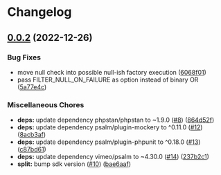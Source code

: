 # Changelog

## [0.0.2](https://github.com/open-feature-php/split-provider/compare/v0.0.1...0.0.2) (2022-12-26)


### Bug Fixes

* move null check into possible null-ish factory execution ([6068f01](https://github.com/open-feature-php/split-provider/commit/6068f01fac370b696df10ea7f0043777a950cfaa))
* pass FILTER_NULL_ON_FAILURE as option instead of binary OR ([5a77e4c](https://github.com/open-feature-php/split-provider/commit/5a77e4cad4b9412510941469cdfb8dade3db73fc))


### Miscellaneous Chores

* **deps:** update dependency phpstan/phpstan to ~1.9.0 ([#8](https://github.com/open-feature-php/split-provider/issues/8)) ([864d52f](https://github.com/open-feature-php/split-provider/commit/864d52f3b125ec822a8bda322068a48c9cd22a3e))
* **deps:** update dependency psalm/plugin-mockery to ^0.11.0 ([#12](https://github.com/open-feature-php/split-provider/issues/12)) ([8acb3af](https://github.com/open-feature-php/split-provider/commit/8acb3affba8feeaa768601c4b707a48908bb6f3a))
* **deps:** update dependency psalm/plugin-phpunit to ^0.18.0 ([#13](https://github.com/open-feature-php/split-provider/issues/13)) ([c87bd61](https://github.com/open-feature-php/split-provider/commit/c87bd61e4ddfc39e7f5664a1e859e3f0d5394d99))
* **deps:** update dependency vimeo/psalm to ~4.30.0 ([#14](https://github.com/open-feature-php/split-provider/issues/14)) ([237b2c1](https://github.com/open-feature-php/split-provider/commit/237b2c1da61746937f73234e15297f3cccada81a))
* **split:** bump sdk version ([#10](https://github.com/open-feature-php/split-provider/issues/10)) ([bae6aaf](https://github.com/open-feature-php/split-provider/commit/bae6aaf33197b54cc147c3790b042d8e62287884))
